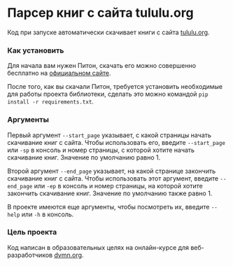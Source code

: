 # Парсер книг с сайта tululu.org
Код при запуске автоматически скачивает книги с сайта [tululu.org](http://tululu.org/).
### Как установить
Для начала вам нужен Питон, скачать его можно совершенно бесплатно на [официальном сайте](https://www.python.org/).

После того, как вы скачали Питон, требуется установить необходимые для работы проекта библиотеки, сделать это можно командой `pip install -r requirements.txt`.

### Аргументы
Первый аргумент `--start_page` указывает, с какой страницы начать скачивание книг с сайта. Чтобы использовать его, введите `--start_page` или `-sp` в консоль и номер страницы, с которой хотите начать скачивание книг. Значение по умолчанию равно 1.

Второй аргумент `--end_page` указывает, на какой странице закончить скачивание книг с сайта. Чтобы использовать этот аргумент, введите `--end_page` или `-ep` в консоль и номер страницы, на которой хотите закончить скачивание книг. Значение по умолчанию также равно 1.

В проекте имеются еще аргументы, чтобы посмотреть их, введите `--help` или `-h` в консоль.
### Цель проекта
Код написан в образовательных целях на онлайн-курсе для веб-разработчиков [dvmn.org](https://dvmn.org/).
